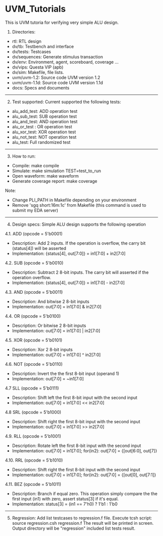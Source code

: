 # UVM_Tutorials

This is UVM tutoria for verifying very simple ALU design. 
1. Directories:
- rtl: RTL design
- dv/tb: Testbench and interface
- dv/tests: Testcases
- dv/sequences: Generate stimulus transaction
- dv/env: Environment, agent, scoreboard, coverage ...
- dv/vips: Questa VIP (apb)
- dv/sim: Makefile, file lists.
- uvm/uvm-1.2: Source code UVM version 1.2
- uvm/uvm-1.1d: Source code UVM version 1.1d
- docs: Specs and documents
-----------------------------------------------------

2. Test supported: Current supported the following tests:
- alu_add_test: ADD operation test
- alu_sub_test: SUB operation test
- alu_and_test: AND operation test
- alu_or_test : OR  operation test
- alu_xor_test: XOR operation test
- alu_not_test: NOT operation test
- alu_test: Full randomized test
-----------------------------------------------------

3. How to run: 
- Compile: make compile
- Simulate: make simulation TEST=test_to_run
- Open waveform: make waveform
- Generate coverage report: make coverage

Note: 
- Change PLI_PATH in Makefile depending on your environment
- Remove 'sgq short:16m:1c' from Makefile (this command is used to submit my EDA server)
-----------------------------------------------------

4. Design specs: Simple ALU design supports the following operation

4.1. ADD (opcode = 5'b0001)
+ Description: Add 2 inputs. If the operation is overflow, the carry bit (status[4]) will be asserted
+ Implementation: {status[4], out[7:0]} = in1[7:0] + in2[7:0]


4.2. SUB (opcode = 5'b0010)
+ Description: Subtract 2 8-bit inputs. The carry bit will asserted if the operation overflow.
+ Implementation: {status[4], out[7:0]} = in1[7:0] - in2[7:0]


4.3. AND (opcode = 5'b0011)
+ Description: And bitwise 2 8-bit inputs
+ Implementation: out[7:0] = in1[7:0] & in2[7:0]


4.4. OR  (opcode = 5'b0100)
+ Description: Or bitwise 2 8-bit inputs
+ Implementation: out[7:0] = in1[7:0] | in2[7:0]


4.5. XOR (opcode = 5'b0101)
+ Description: Xor 2 8-bit inputs
+ Implementation: out[7:0] = in1[7:0] ^ in2[7:0]


4.6. NOT (opcode = 5'b0110)
+ Description: Invert the the first 8-bit input (operand 1)
+ Implementation: out[7:0] = ~in1[7:0]


4.7 SLL (opcode = 5'b0111)
+ Description: Shift left the first 8-bit input with the second input
+ Implementation: out[7:0] = in1[7:0] << in2[7:0]


4.8 SRL (opcode = 5'b1000)
+ Description: Shift right the first 8-bit input with the second input
+ Implementation: out[7:0] = in1[7:0] >> in2[7:0]


4.9. RLL (opcode = 5'b1001)
+ Description: Rotate left the first 8-bit input with the second input
+ Implementation: out[7:0] = in1[7:0]; for(in2): out[7:0] = {[out[6:0], out[7]}


4.10. RRL (opcode = 5'b1010)
+ Description: Shift right the first 8-bit input with the second input
+ Implementation: out[7:0] = in1[7:0]; for(in2): out[7:0] = {[out[0], out[7:1]}


4.11. BEZ (opcode = 5'b1011)
+ Description: Branch if equal zero. This operation simply compare the the first input (in1) with zero, assert status[3] if it's equal.
+ Implementation: status[3] = (in1 == 7'h0) ? 1'b1 : 1'b0
-----------------------------------------------------

5. Regression:
Add list testcases to regression.f file. Execute tcsh script:
source regression.csh regression.f
The result will be printed in screen. Output directory will be "regression" included list tests result.
